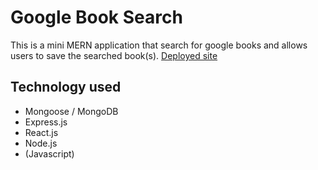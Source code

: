 # Google Book Search

This is a mini MERN application that search for google books and allows users to save the searched book(s). [Deployed site](https://google-book-search-cw.herokuapp.com)

## Technology used

- Mongoose / MongoDB
- Express.js
- React.js
- Node.js
- (Javascript)
